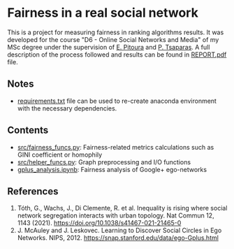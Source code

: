 # Fairness in a real social network
This is a project for measuring fairness in ranking algorithms results. It was developed for the course "D6 - Online Social Networks and Media" of my MSc degree under the supervision of [E. Pitoura](https://www.cs.uoi.gr/~pitoura/) and [P. Tsaparas](https://www.cs.uoi.gr/~tsap/). A full description of the process followed and results can be found in [REPORT.pdf](/REPORT.pdf) file. 

## Notes
- [requirements.txt](/requirements.txt) file can be used to re-create anaconda environment with the necessary dependencies.

## Contents
- [src/fairness_funcs.py](src/fairness_funcs.py): Fairness-related metrics calculations such as GINI coefficient or homophily
- [src/helper_funcs.py](src/helper_funcs.py): Graph preprocessing and I/O functions
- [gplus_analysis.ipynb](gplus_analysis.ipynb): Fairness analysis of Google+ ego-networks

## References
1. Tóth, G., Wachs, J., Di Clemente, R. et al. Inequality is rising where social network segregation interacts with urban topology. Nat Commun 12, 1143 (2021). https://doi.org/10.1038/s41467-021-21465-0
2. J. McAuley and J. Leskovec. Learning to Discover Social Circles in Ego Networks. NIPS, 2012. https://snap.stanford.edu/data/ego-Gplus.html
